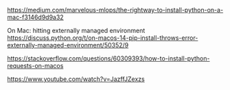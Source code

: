 https://medium.com/marvelous-mlops/the-rightway-to-install-python-on-a-mac-f3146d9d9a32



On Mac: hitting externally managed environment <br/>
https://discuss.python.org/t/on-macos-14-pip-install-throws-error-externally-managed-environment/50352/9

https://stackoverflow.com/questions/60309393/how-to-install-python-requests-on-macos

https://www.youtube.com/watch?v=JazffJZexzs
